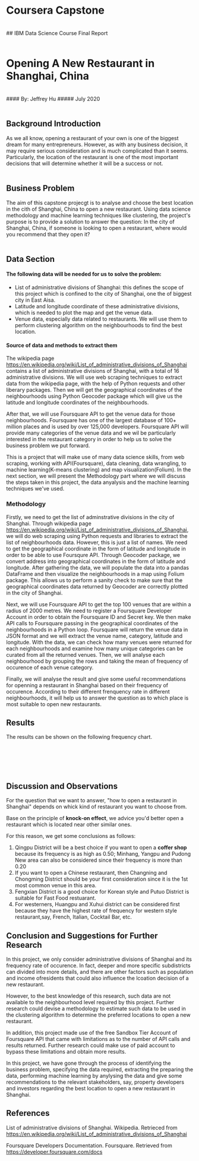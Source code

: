 # Coursera Capstone 
<br>
## IBM Data Science Course Final Report 
<br>
<br>

# Opening A New Restaurant in Shanghai, China
<br>
#### By: Jeffrey Hu
##### July 2020
<br>
<br>

## Background Introduction
As we all know, opening a restaurant of your own is one of the biggest dream for many entrepreneurs. However, as with any business decision, it may require serious consideration and is much complicated than it seems. Particularly, the location of the restaurant is one of the most important decisions that will determine whether it will be a success or not.  
<br>  

## Business Problem
The aim of this capstone projecgt is to analyse and choose the best location in the cith of Shanghai, China to open a new restaurant. Using data science methodology and machine learning techniques like clustering, the project's purpose is to provide a solution to answer the question: In the city of Shanghai, China, if someone is looking to open a restaurant, where would you recommend that they open it?  
<br>

## Data Section
#### The following data will be needed for us to solve the problem:  
* List of administrative divisions of Shanghai: this defines the scope of this project which is confined to the city of Shanghai, one the of biggest city in East Aisa.
* Latitude and longitude coordinate of these administrative divisions, which is needed to plot the map and get the venue data.
* Venue data, especially data related to restaurants. We will use them to perform clustering algorithm on the neighbourhoods to find the best location.

#### Source of data and methods to extract them
The wikipedia page <https://en.wikipedia.org/wiki/List_of_administrative_divisions_of_Shanghai> contains a list of administrative divisions of Shanghai, with a total of 16 administrative divisions. We will use web scraping techniques to extract data from the wikipedia page, with the help of Python requests and other liberary packages. Then we will get the geographical coordinates of the neighbourhoods using Python Geocoder package which will give us the latitude and longitude coordinates of the neighbourhoods.  

After that, we will use Foursquare API to get the venue data for those neighbourhoods. Foursquare has one of the largest database of 100+ million places and is used by over 125,000 developers. Foursquare API will provide many categories of the venue data and we wil be particularly interested in the restaurant category in order to help us to solve the business problem we put forward.  

This is a project that will make use of many data science skills, from web scraping, working with API(Foursquare), data cleaning, data wrangling, to machine learning(K-means clustering) and map visualization(Folium). In the next section, we will present the Methodology part where we will discuss the steps taken in this project, the data anyalysis and the machine learning techniques we've used. 


### Methodology
Firstly, we need to get the list of adminstrative divisions in the city of Shanghai. Through wikipedia page <https://en.wikipedia.org/wiki/List_of_administrative_divisions_of_Shanghai>, we will do web scraping using Python requests and libraries to extract the list of neighbourhoods data. However, this is just a list of names. We need to get the geographical coordinate in the form of latitude and longitude in order to be able to use Foursqure API. Through Geocoder package, we convert address into geographical coordinates in the form of latitude and longitude. After gathering the data, we will populate the data into a pandas DataFrame and then visualize the neighbourhoods in a map using Folium package. This allows us to perform a sanity check to make sure that the geographical coordinates data returned by Geocoder are correctly plotted in the city of Shanghai.  

Next, we will use Foursquare API to get the top 100 venues that are within a radius of 2000 metres. We need to register a Foursquare Developer Account in order to obtain the Foursquare ID and Secret key. We then make API calls to Foursquare passing in the geographical coordinates of the neighbourhoods in a Python loop. Foursquare will return the venue data in JSON format and we will extract the venue name, category, latitude and longitude. With the data, we can check how many venues were returned for each neighbourhoods and examine how many unique categories can be curated from all the returned venues. Then, we will analyse each neighbourhood by grouping the rows and taking the mean of frequency of occurence of each venue category. 

Finally, we will analyse the result and give some useful recommendations for openning a restaurant in Shanghai based on their frequency of occurence. According to their different frenquency rate in different neighbourhoods, it will help us to answer the question as to which place is most suitable to open new restaurants. 


## Results 
The results can be shown on the following frequency chart.

<br>
<br>
<br>
<br>

## Discussion and Observations  
For the question that we want to answer, "how to open a restaurant in Shanghai" depends on whick kind of restaurant you want to choose from.

Base on the principle of __knock-on effect__, we advice you'd better open a restaurant which is located near other similar ones.

For this reason, we get some conclusions as follows: 

1. Qingpu District will be a best choice if you want to open a __coffer shop__ because its frequency is as high as 0.50; Minhang, Yangpu and Pudong New area can also be considered since their frequency is more than 0.20
2. If you want to open a Chinese restaurant, then Changning and Chongming District should be your first consideration since it is the 1st most common venue in this area. 
3. Fengxian District is a good choice for Korean style and Putuo District is suitable for Fast Food restuarant.
4. For westerners, Huangpu and Xuhui district can be considered first because they have the highest rate of frequency for western style restaurant,say, French, Italian, Cocktail Bar, etc. 


## Conclusion and Suggestions for Further Research 
In this project, we only consider administrative divisions of Shanghai and its frequency rate of occurence. In fact, deeper and more specific subdistricts can divided into more details, and there are other factors such as population and income ofresidents that could also influence the lcoation decision of a new restaurant.  

However, to the best knowledge of this research, such data are not available to the neighbourhood level required by this project. Further research could devise a methodology to estimate such data to be used in the clustering algorithm to determine the preferred locations to open a new restaurant. 

In addition, this project made use of the free Sandbox Tier Account of Foursquare API that came with limitations as to the number of API calls and results returned. Further research could make use of paid account to bypass these limitations and obtain more results. 

In this project, we have gone through the process of identifying the business problem, specifying the data required, extracting the preparing the data, performing machine learning by anylysing the data and give some recommendations to the relevant stakeholders, say, property developers and investors regarding the best location to open a new restaurant in Shanghai.


## References 
List of administrative divisions of Shanghai. Wikipedia. Retrieced from 
<https://en.wikipedia.org/wiki/List_of_administrative_divisions_of_Shanghai>

Foursquare Developers Documentation. Foursquare. Retrieved from   
<https://developer.foursquare.com/docs>









 









